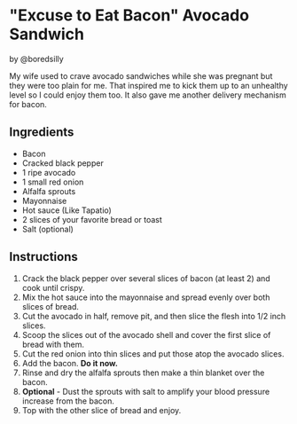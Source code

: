 # "Excuse to Eat Bacon" Avocado Sandwich

by @boredsilly

My wife used to crave avocado sandwiches while she was pregnant but they were too plain for me.  That inspired me to kick them up to an unhealthy level so I could enjoy them too. It also gave me another delivery mechanism for bacon.

## Ingredients


- Bacon
- Cracked black pepper
- 1 ripe avocado
- 1 small red onion
- Alfalfa sprouts
- Mayonnaise
- Hot sauce (Like Tapatio)
- 2 slices of your favorite bread or toast
- Salt (optional)

## Instructions


1. Crack the black pepper over several slices of bacon (at least 2) and cook until crispy.
2. Mix the hot sauce into the mayonnaise and spread evenly over both slices of bread.
3. Cut the avocado in half, remove pit, and then slice the flesh into 1/2 inch slices.
4. Scoop the slices out of the avocado shell and cover the first slice of bread with them.
5. Cut the red onion into thin slices and put those atop the avocado slices.
6. Add the bacon. **Do it now.**
7. Rinse and dry the alfalfa sprouts then make a thin blanket over the bacon.
8. **Optional** - Dust the sprouts with salt to amplify your blood pressure increase from the bacon.
9. Top with the other slice of bread and enjoy.
